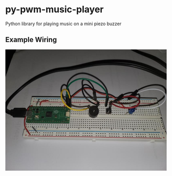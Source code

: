 # py-pwm-music-player
Python library for playing music on a mini piezo buzzer

## Example Wiring

![Wiring Diagram](https://github.com/xDaevax/py-pwm-music-player/blob/initial-setup/20b656f2-8c3c-48cc-bcbd-478a01a9ca2f.jpg)
